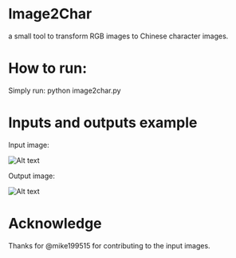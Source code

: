 # Image2Char
a small tool to transform RGB images to Chinese character images.

# How to run:
Simply run: python image2char.py

# Inputs and outputs example

Input image:

![Alt text](https://github.com/nicci1771/Image2Char/blob/master/inputs/364.jpg?raw=true "Input Image")

Output image:

![Alt text](https://github.com/nicci1771/Image2Char/blob/master/outputs/364.png?raw=true "Output Image")


# Acknowledge

Thanks for @mike199515 for contributing to the input images.
